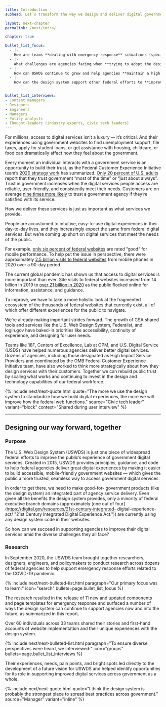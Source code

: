 ```yaml
---
title: Introduction
subhead: Let’s transform the way we design and deliver digital government with and for the people.

layout: next-chapter
permalink: /next/intro/

chapter: true

bullet_list_focus: 
  - |-
    How are teams **dealing with emergency response** situations (specifically COVID-19) in terms of their digital communications?
  - |-
    What challenges are agencies facing when **trying to adopt the design system**?
  - |-
    How can USWDS continue to grow and help agencies **maintain a high level of design maturity** across the federal government?
  - |-
    How can the design system support other federal efforts to **improve customer experience** across government?


bullet_list_interviews:
- Content managers
- Designers
- Engineers
- Managers
- Policy analysts
- Thought-leaders (industry experts, civic tech leaders)
---
```


<main role="main" id="main-content">
  <section class="next-section">
    <div class="grid-container">
      <div class="grid-row">
        <div class="grid-col-12 tablet:grid-col-8 tablet:margin-x-auto desktop:margin-x-0 next-section-prose" markdown="1">
For millions, access to digital services isn’t a luxury — it’s critical. And their experiences using government websites to find unemployment support, file taxes, apply for student loans, or get assistance with housing, childcare, or food can dramatically affect how they feel about the government.

Every moment an individual interacts with a government service is an opportunity to build their trust, as the Federal Customer Experience Initiative team’s [2020 strategy work](https://www.performance.gov/cx/blog "What We Have Learned from Federal Customers in FY20") has summarized. [Only 20 percent of U.S. adults](https://www.pewresearch.org/politics/2020/09/14/americans-views-of-government-low-trust-but-some-positive-performance-ratings/ "Americans’ Views of Government: Low Trust, but Some Positive Performance Ratings") report that they trust government “most of the time” or “just about always”. Trust in government increases when the digital services people access are reliable, user-friendly, and consistently meet their needs. Customers are on average [nine times more likely](https://www.mckinsey.com/~/media/McKinsey/Industries/Public%20and%20Social%20Sector/Our%20Insights/The%20global%20case%20for%20customer%20experience%20in%20government/The-global-case-for-customer-experience-in-government-vF.pdf "The global case for customer experience in government") to trust a government agency if they’re satisfied with its service.

How we deliver these services is just as important as what services we provide.

People are accustomed to intuitive, easy-to-use digital experiences in their day-to-day lives, and they increasingly expect the same from federal digital services. But we’re coming up short on digital services that meet the needs of the public.

For example, [only six percent of federal websites](https://digitaldashboard.gov/ "Digital Dashboard") are rated “good” for mobile performance. To help put the issue in perspective, there were approximately [2.5 billion visits to federal websites](https://analytics.usa.gov/ "The US government’s web traffic") from mobile phones in 2020 over a 90-day period.

The current global pandemic has shown us that access to digital services is more important than ever. Site visits to federal websites increased from 14 billion in 2019 to [over 21 billion in 2020](https://analytics.usa.gov/ "The US government’s web traffic") as the public flocked online for information, assistance, and guidance.

To improve, we have to take a more holistic look at the fragmented ecosystem of the thousands of federal websites that currently exist, all of which offer different experiences for the public to navigate.

We’re already making important strides forward. The growth of GSA shared tools and services like the U.S. Web Design System, Federalist, and login.gov have baked-in priorities like accessibility, continuity of experience, and designing for user needs.

Teams like 18F, Centers of Excellence, Lab at OPM, and U.S. Digital Service (USDS) have helped numerous agencies deliver better digital services. Dozens of agencies, including those designated as High Impact Service Providers and coordinated by the OMB Federal Customer Experience Initiative team, have also worked to think more strategically about how they design services with their customers. Together we can rebuild public trust by scaling what works and continuing to invest in the design and technology capabilities of our federal workforce.

{% include next/next-quote.html quote="The more we use the design system to standardize how we build digital experiences, the more we will improve how the federal web functions." source="Civic tech leader" variant="block" context="Shared during user interview" %}
</div>
      </div>
    </div>
    <hr />
    <div class="grid-container">
      <div class="grid-row">
        <h2 class="margin-top-3 tablet:margin-x-auto desktop:margin-x-0">Designing our way forward, together</h2>
      </div>
      <div class="grid-row">
<div class="grid-col-12 tablet:grid-col-8 tablet:margin-x-auto desktop:margin-x-0 next-section-prose" markdown="1">

### Purpose

The U.S. Web Design System (USWDS) is just one piece of widespread federal efforts to improve the public’s experience of government digital services. Created in 2015, USWDS provides principles, guidance, and code to help federal agencies deliver great digital experiences by making it easier to build accessible, mobile-friendly government websites — which gives the public a more trusted, seamless way to access government digital services.

In order to get there, we need to make good-for- government products (like the design system) an integrated part of agency service delivery. Even given all the benefits the design system provides, only a minority of federal executive branch domains (approximately [one out of four](https://digital.gov/resources/21st-century-integrated- digital-experience-act/ "21st Century Integrated Digital Experience Act.")) are currently using any design system code in their websites.

So how can we succeed in supporting agencies to improve their digital services amid the diverse challenges they all face?

### Research

In September 2020, the USWDS team brought together researchers, designers, engineers, and policymakers to conduct research across dozens of federal agencies to help support emergency response efforts related to the COVID-19 pandemic.


{% include next/next-bulleted-list.html paragraph="Our primary focus was to learn:" icon="search" bullets=page.bullet_list_focus %}


The research resulted in the release of 11 new and updated components and page templates for emergency response and surfaced a number of ways the design system can continue to support agencies now and into the future, as summarized in this report.

Over 60 individuals across 33 teams shared their stories and first-hand accounts of website implementation and their unique experiences with the design system.


{% include next/next-bulleted-list.html paragraph="To ensure diverse perspectives were heard, we interviewed:" icon="groups" bullets=page.bullet_list_interviews %}


Their experiences, needs, pain points, and bright spots led directly to the development of a future vision for USWDS and helped identify opportunities for its role in supporting improved digital services across government as a whole.


{% include next/next-quote.html quote="I think the design system is probably the strongest place to spread best practices across government." source="Manager" variant="inline" %}

<!-- quote goes here -->


</div>
      </div>
    </div>
  </section>
</main>